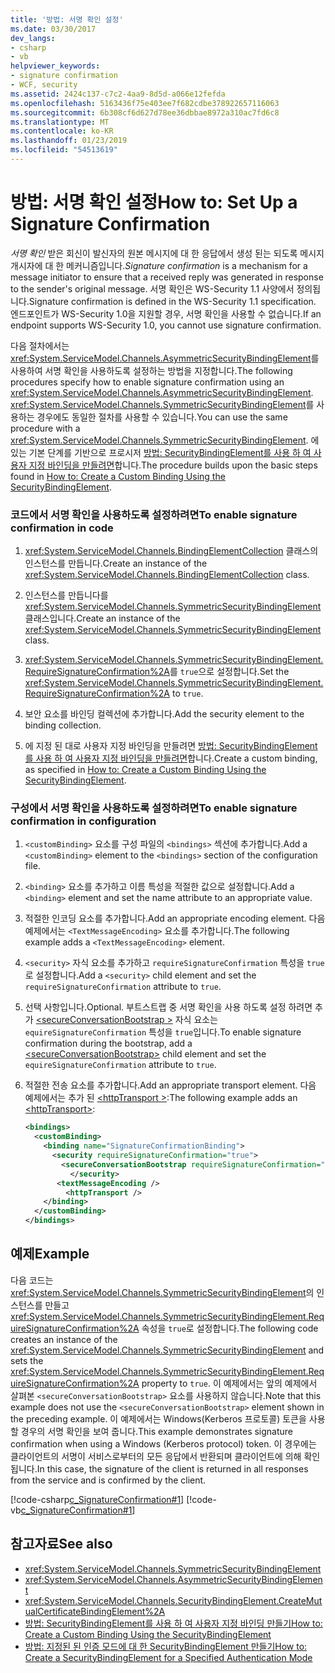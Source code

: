 ```yaml
---
title: '방법: 서명 확인 설정'
ms.date: 03/30/2017
dev_langs:
- csharp
- vb
helpviewer_keywords:
- signature confirmation
- WCF, security
ms.assetid: 2424c137-c7c2-4aa9-8d5d-a066e12fefda
ms.openlocfilehash: 5163436f75e403ee7f682cdbe378922657116063
ms.sourcegitcommit: 6b308cf6d627d78ee36dbbae8972a310ac7fd6c8
ms.translationtype: MT
ms.contentlocale: ko-KR
ms.lasthandoff: 01/23/2019
ms.locfileid: "54513619"
---
```

# <a name="how-to-set-up-a-signature-confirmation"></a><span data-ttu-id="b5453-102">방법: 서명 확인 설정</span><span class="sxs-lookup"><span data-stu-id="b5453-102">How to: Set Up a Signature Confirmation</span></span>
<span data-ttu-id="b5453-103">*서명 확인* 받은 회신이 발신자의 원본 메시지에 대 한 응답에서 생성 된는 되도록 메시지 개시자에 대 한 메커니즘입니다.</span><span class="sxs-lookup"><span data-stu-id="b5453-103">*Signature confirmation* is a mechanism for a message initiator to ensure that a received reply was generated in response to the sender's original message.</span></span> <span data-ttu-id="b5453-104">서명 확인은 WS-Security 1.1 사양에서 정의됩니다.</span><span class="sxs-lookup"><span data-stu-id="b5453-104">Signature confirmation is defined in the WS-Security 1.1 specification.</span></span> <span data-ttu-id="b5453-105">엔드포인트가 WS-Security 1.0을 지원할 경우, 서명 확인을 사용할 수 없습니다.</span><span class="sxs-lookup"><span data-stu-id="b5453-105">If an endpoint supports WS-Security 1.0, you cannot use signature confirmation.</span></span>  
  
 <span data-ttu-id="b5453-106">다음 절차에서는 <xref:System.ServiceModel.Channels.AsymmetricSecurityBindingElement>를 사용하여 서명 확인을 사용하도록 설정하는 방법을 지정합니다.</span><span class="sxs-lookup"><span data-stu-id="b5453-106">The following procedures specify how to enable signature confirmation using an <xref:System.ServiceModel.Channels.AsymmetricSecurityBindingElement>.</span></span> <span data-ttu-id="b5453-107"><xref:System.ServiceModel.Channels.SymmetricSecurityBindingElement>를 사용하는 경우에도 동일한 절차를 사용할 수 있습니다.</span><span class="sxs-lookup"><span data-stu-id="b5453-107">You can use the same procedure with a <xref:System.ServiceModel.Channels.SymmetricSecurityBindingElement>.</span></span> <span data-ttu-id="b5453-108">에 있는 기본 단계를 기반으로 프로시저 [방법: SecurityBindingElement를 사용 하 여 사용자 지정 바인딩을 만들려면](../../../../docs/framework/wcf/feature-details/how-to-create-a-custom-binding-using-the-securitybindingelement.md)합니다.</span><span class="sxs-lookup"><span data-stu-id="b5453-108">The procedure builds upon the basic steps found in [How to: Create a Custom Binding Using the SecurityBindingElement](../../../../docs/framework/wcf/feature-details/how-to-create-a-custom-binding-using-the-securitybindingelement.md).</span></span>  
  
### <a name="to-enable-signature-confirmation-in-code"></a><span data-ttu-id="b5453-109">코드에서 서명 확인을 사용하도록 설정하려면</span><span class="sxs-lookup"><span data-stu-id="b5453-109">To enable signature confirmation in code</span></span>  
  
1.  <span data-ttu-id="b5453-110"><xref:System.ServiceModel.Channels.BindingElementCollection> 클래스의 인스턴스를 만듭니다.</span><span class="sxs-lookup"><span data-stu-id="b5453-110">Create an instance of the <xref:System.ServiceModel.Channels.BindingElementCollection> class.</span></span>  
  
2.  <span data-ttu-id="b5453-111">인스턴스를 만듭니다를 <xref:System.ServiceModel.Channels.SymmetricSecurityBindingElement> 클래스입니다.</span><span class="sxs-lookup"><span data-stu-id="b5453-111">Create an instance of the  <xref:System.ServiceModel.Channels.SymmetricSecurityBindingElement> class.</span></span>  
  
3.  <span data-ttu-id="b5453-112"><xref:System.ServiceModel.Channels.SymmetricSecurityBindingElement.RequireSignatureConfirmation%2A>를 `true`으로 설정합니다.</span><span class="sxs-lookup"><span data-stu-id="b5453-112">Set the <xref:System.ServiceModel.Channels.SymmetricSecurityBindingElement.RequireSignatureConfirmation%2A> to `true`.</span></span>  
  
4.  <span data-ttu-id="b5453-113">보안 요소를 바인딩 컬렉션에 추가합니다.</span><span class="sxs-lookup"><span data-stu-id="b5453-113">Add the security element to the binding collection.</span></span>  
  
5.  <span data-ttu-id="b5453-114">에 지정 된 대로 사용자 지정 바인딩을 만들려면 [방법: SecurityBindingElement를 사용 하 여 사용자 지정 바인딩을 만들려면](../../../../docs/framework/wcf/feature-details/how-to-create-a-custom-binding-using-the-securitybindingelement.md)합니다.</span><span class="sxs-lookup"><span data-stu-id="b5453-114">Create a custom binding, as specified in [How to: Create a Custom Binding Using the SecurityBindingElement](../../../../docs/framework/wcf/feature-details/how-to-create-a-custom-binding-using-the-securitybindingelement.md).</span></span>  
  
### <a name="to-enable-signature-confirmation-in-configuration"></a><span data-ttu-id="b5453-115">구성에서 서명 확인을 사용하도록 설정하려면</span><span class="sxs-lookup"><span data-stu-id="b5453-115">To enable signature confirmation in configuration</span></span>  
  
1.  <span data-ttu-id="b5453-116">`<customBinding>` 요소를 구성 파일의 `<bindings>` 섹션에 추가합니다.</span><span class="sxs-lookup"><span data-stu-id="b5453-116">Add a `<customBinding>` element to the `<bindings>` section of the configuration file.</span></span>  
  
2.  <span data-ttu-id="b5453-117">`<binding>` 요소를 추가하고 이름 특성을 적절한 값으로 설정합니다.</span><span class="sxs-lookup"><span data-stu-id="b5453-117">Add a `<binding>` element and set the name attribute to an appropriate value.</span></span>  
  
3.  <span data-ttu-id="b5453-118">적절한 인코딩 요소를 추가합니다.</span><span class="sxs-lookup"><span data-stu-id="b5453-118">Add an appropriate encoding element.</span></span> <span data-ttu-id="b5453-119">다음 예제에서는 `<TextMessageEncoding>` 요소를 추가합니다.</span><span class="sxs-lookup"><span data-stu-id="b5453-119">The following example adds a `<TextMessageEncoding>` element.</span></span>  
  
4.  <span data-ttu-id="b5453-120">`<security>` 자식 요소를 추가하고 `requireSignatureConfirmation` 특성을 `true`로 설정합니다.</span><span class="sxs-lookup"><span data-stu-id="b5453-120">Add a `<security>` child element and set the `requireSignatureConfirmation` attribute to `true`.</span></span>  
  
5.  <span data-ttu-id="b5453-121">선택 사항입니다.</span><span class="sxs-lookup"><span data-stu-id="b5453-121">Optional.</span></span> <span data-ttu-id="b5453-122">부트스트랩 중 서명 확인을 사용 하도록 설정 하려면 추가 [ \<secureConversationBootstrap >](../../../../docs/framework/configure-apps/file-schema/wcf/secureconversationbootstrap.md) 자식 요소는 `equireSignatureConfirmation` 특성을 `true`입니다.</span><span class="sxs-lookup"><span data-stu-id="b5453-122">To enable signature confirmation during the bootstrap, add a [\<secureConversationBootstrap>](../../../../docs/framework/configure-apps/file-schema/wcf/secureconversationbootstrap.md) child element and set the `equireSignatureConfirmation` attribute to `true`.</span></span>  
  
6.  <span data-ttu-id="b5453-123">적절한 전송 요소를 추가합니다.</span><span class="sxs-lookup"><span data-stu-id="b5453-123">Add an appropriate transport element.</span></span> <span data-ttu-id="b5453-124">다음 예제에서는 추가 된 [ \<httpTransport >](../../../../docs/framework/configure-apps/file-schema/wcf/httptransport.md):</span><span class="sxs-lookup"><span data-stu-id="b5453-124">The following example adds an [\<httpTransport>](../../../../docs/framework/configure-apps/file-schema/wcf/httptransport.md):</span></span>  
  
    ```xml  
    <bindings>  
      <customBinding>  
        <binding name="SignatureConfirmationBinding">  
          <security requireSignatureConfirmation="true">  
            <secureConversationBootstrap requireSignatureConfirmation="true" />  
              </security>  
           <textMessageEncoding />  
             <httpTransport />  
        </binding>  
      </customBinding>  
    </bindings>  
    ```  
  
## <a name="example"></a><span data-ttu-id="b5453-125">예제</span><span class="sxs-lookup"><span data-stu-id="b5453-125">Example</span></span>  
 <span data-ttu-id="b5453-126">다음 코드는 <xref:System.ServiceModel.Channels.SymmetricSecurityBindingElement>의 인스턴스를 만들고 <xref:System.ServiceModel.Channels.SymmetricSecurityBindingElement.RequireSignatureConfirmation%2A> 속성을 `true`로 설정합니다.</span><span class="sxs-lookup"><span data-stu-id="b5453-126">The following code creates an instance of the <xref:System.ServiceModel.Channels.SymmetricSecurityBindingElement> and sets the <xref:System.ServiceModel.Channels.SymmetricSecurityBindingElement.RequireSignatureConfirmation%2A> property to `true`.</span></span> <span data-ttu-id="b5453-127">이 예제에서는 앞의 예제에서 살펴본 `<secureConversationBootstrap>` 요소를 사용하지 않습니다.</span><span class="sxs-lookup"><span data-stu-id="b5453-127">Note that this example does not use the `<secureConversationBootstrap>` element shown in the preceding example.</span></span> <span data-ttu-id="b5453-128">이 예제에서는 Windows(Kerberos 프로토콜) 토큰을 사용할 경우의 서명 확인을 보여 줍니다.</span><span class="sxs-lookup"><span data-stu-id="b5453-128">This example demonstrates signature confirmation when using a Windows (Kerberos protocol) token.</span></span> <span data-ttu-id="b5453-129">이 경우에는 클라이언트의 서명이 서비스로부터의 모든 응답에서 반환되며 클라이언트에 의해 확인됩니다.</span><span class="sxs-lookup"><span data-stu-id="b5453-129">In this case, the signature of the client is returned in all responses from the service and is confirmed by the client.</span></span>  
  
 [!code-csharp[c_SignatureConfirmation#1](../../../../samples/snippets/csharp/VS_Snippets_CFX/c_signatureconfirmation/cs/source.cs#1)]
 [!code-vb[c_SignatureConfirmation#1](../../../../samples/snippets/visualbasic/VS_Snippets_CFX/c_signatureconfirmation/vb/source.vb#1)]  
  
## <a name="see-also"></a><span data-ttu-id="b5453-130">참고자료</span><span class="sxs-lookup"><span data-stu-id="b5453-130">See also</span></span>
- <xref:System.ServiceModel.Channels.SymmetricSecurityBindingElement>
- <xref:System.ServiceModel.Channels.AsymmetricSecurityBindingElement>
- <xref:System.ServiceModel.Channels.SecurityBindingElement.CreateMutualCertificateBindingElement%2A>
- [<span data-ttu-id="b5453-131">방법: SecurityBindingElement를 사용 하 여 사용자 지정 바인딩 만들기</span><span class="sxs-lookup"><span data-stu-id="b5453-131">How to: Create a Custom Binding Using the SecurityBindingElement</span></span>](../../../../docs/framework/wcf/feature-details/how-to-create-a-custom-binding-using-the-securitybindingelement.md)
- [<span data-ttu-id="b5453-132">방법: 지정된 된 인증 모드에 대 한 SecurityBindingElement 만들기</span><span class="sxs-lookup"><span data-stu-id="b5453-132">How to: Create a SecurityBindingElement for a Specified Authentication Mode</span></span>](../../../../docs/framework/wcf/feature-details/how-to-create-a-securitybindingelement-for-a-specified-authentication-mode.md)
